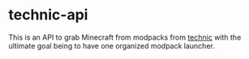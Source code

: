 # technic-api

This is an API to grab Minecraft from modpacks from <a href="https://technicpack.net">technic</a> with the ultimate goal being to have one organized modpack launcher.
